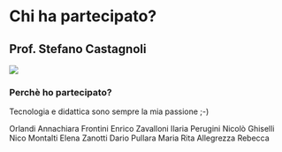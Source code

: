 # Chi ha partecipato?
## Prof. Stefano Castagnoli

![](img/persone/scastagnoli2019.jpg)

### Perchè ho partecipato?

Tecnologia e didattica sono sempre la mia passione ;-)

Orlandi Annachiara
Frontini Enrico
Zavalloni Ilaria
Perugini Nicolò
Ghiselli Nico
Montalti Elena
Zanotti Dario
Pullara Maria Rita
Allegrezza Rebecca
